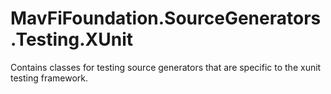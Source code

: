 # MavFiFoundation.SourceGenerators.Testing.XUnit

Contains classes for testing source generators that are specific to the xunit testing framework.
